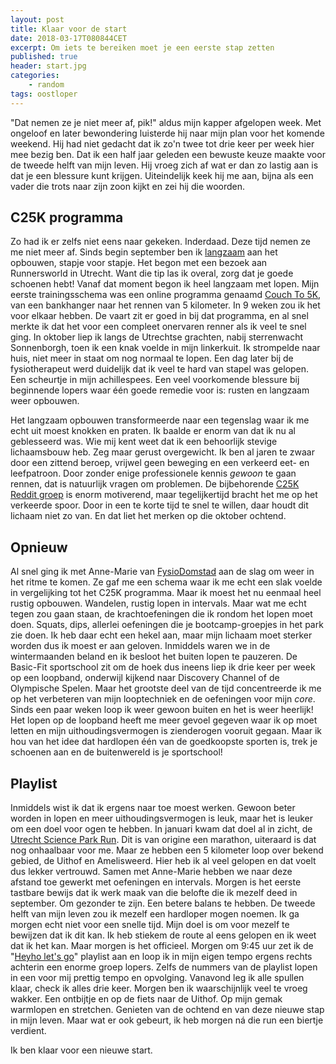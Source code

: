 ```yaml
---
layout: post
title: Klaar voor de start
date: 2018-03-17T080844CET
excerpt: Om iets te bereiken moet je een eerste stap zetten
published: true
header: start.jpg
categories: 
    - random
tags: oostloper
---
```

"Dat nemen ze je niet meer af, pik!" aldus mijn kapper afgelopen week. Met ongeloof en later bewondering luisterde hij naar mijn plan voor het komende weekend. Hij had niet gedacht dat ik zo'n twee tot drie keer per week hier mee bezig ben. Dat ik een half jaar geleden een bewuste keuze maakte voor de tweede helft van mijn leven. Hij vroeg zich af wat er dan zo lastig aan is dat je een blessure kunt krijgen. Uiteindelijk keek hij me aan, bijna als een vader die trots naar zijn zoon kijkt en zei hij die woorden. 

## C25K programma
Zo had ik er zelfs niet eens naar gekeken. Inderdaad. Deze tijd nemen ze me niet meer af. Sinds begin september ben ik [langzaam](https://www.instagram.com/p/BZvOFKPlc3v/?taken-by=frankmeeuwsen) aan het opbouwen, stapje voor stapje. Het begon met een bezoek aan Runnersworld in Utrecht. Want die tip las ik overal, zorg dat je goede schoenen hebt! Vanaf dat moment begon ik heel langzaam met lopen. Mijn eerste trainingsschema was een online programma genaamd [Couch To 5K](http://www.coolrunning.com/engine/2/2_3/181.shtml), van een bankhanger naar het rennen van 5 kilometer. In 9 weken zou ik het voor elkaar hebben. De vaart zit er goed in bij dat programma, en al snel merkte ik dat het voor een compleet onervaren renner als ik veel te snel ging. In oktober liep ik langs de Utrechtse grachten, nabij sterrenwacht Sonnenborgh, toen ik een knak voelde in mijn linkerkuit. Ik strompelde naar huis, niet meer in staat om nog normaal te lopen. Een dag later bij de fysiotherapeut werd duidelijk dat ik veel te hard van stapel was gelopen. Een scheurtje in mijn achillespees. Een veel voorkomende blessure bij beginnende lopers waar één goede remedie voor is: rusten en langzaam weer opbouwen.

Het langzaam opbouwen transformeerde naar een tegenslag waar ik me echt uit moest knokken en praten. Ik baalde er enorm van dat ik nu al geblesseerd was. Wie mij kent weet dat ik een behoorlijk stevige lichaamsbouw heb. Zeg maar gerust overgewicht. Ik ben al jaren te zwaar door een zittend beroep, vrijwel geen beweging en een verkeerd eet- en leefpatroon. Door zonder enige professionele kennis _gewoon_ te gaan rennen, dat is natuurlijk vragen om problemen. De bijbehorende [C25K Reddit groep](https://www.reddit.com/r/C25K/) is enorm motiverend, maar tegelijkertijd bracht het me op het verkeerde spoor. Door in een te korte tijd te snel te willen, daar houdt dit lichaam niet zo van. En dat liet het merken op die oktober ochtend. 

## Opnieuw
Al snel ging ik met Anne-Marie van [FysioDomstad](https://www.fysiodomstad.nl/) aan de slag om weer in het ritme te komen. Ze gaf me een schema waar ik me echt een slak voelde in vergelijking tot het C25K programma. Maar ik moest het nu eenmaal heel rustig opbouwen. Wandelen, rustig lopen in intervals. Maar wat me echt tegen zou gaan staan, de krachtoefeningen die ik rondom het lopen moet doen. Squats, dips, allerlei oefeningen die je bootcamp-groepjes in het park zie doen. Ik heb daar echt een hekel aan, maar mijn lichaam moet sterker worden dus ik moest er aan geloven. Inmiddels waren we in de wintermaanden beland en ik besloot het buiten lopen te pauzeren. De Basic-Fit sportschool zit om de hoek dus ineens liep ik drie keer per week op een loopband, onderwijl kijkend naar Discovery Channel of de Olympische Spelen. Maar het grootste deel van de tijd concentreerde ik me op het verbeteren van mijn looptechniek en de oefeningen voor mijn _core_. Sinds een paar weken loop ik weer gewoon buiten en het is weer heerlijk! Het lopen op de loopband heeft me meer gevoel gegeven waar ik op moet letten en mijn uithoudingsvermogen is zienderogen vooruit gegaan. Maar ik hou van het idee dat hardlopen één van de goedkoopste sporten is, trek je schoenen aan en de buitenwereld is je sportschool!

## Playlist
Inmiddels wist ik dat ik ergens naar toe moest werken. Gewoon beter worden in lopen en meer uithoudingsvermogen is leuk, maar het is leuker om een doel voor ogen te hebben. In januari kwam dat doel al in zicht, de [Utrecht Science Park Run](http://utrechtmarathon.com/). Dit is van origine een marathon, uiteraard is dat nog onhaalbaar voor me. Maar ze hebben een 5 kilometer loop over bekend gebied, de Uithof en Amelisweerd. Hier heb ik al veel gelopen en dat voelt dus lekker vertrouwd. Samen met Anne-Marie hebben we naar deze afstand toe gewerkt met oefeningen en intervals. Morgen is het eerste tastbare bewijs dat ik werk maak van die belofte die ik mezelf deed in september. Om gezonder te zijn. Een betere balans te hebben. De tweede helft van mijn leven zou ik mezelf een hardloper mogen noemen. Ik ga morgen echt niet voor een snelle tijd. Mijn doel is om voor mezelf te bewijzen dat ik dit kan. Ik heb stiekem de route al eens gelopen en ik weet dat ik het kan. Maar morgen is het officieel. Morgen om 9:45 uur zet ik de "[Heyho let's go](https://open.spotify.com/user/frankmeeuwsen/playlist/4m6DivsmBWZCgWmiixci5c?si=KV4XVGJURyWCny7TKz8yCw)" playlist aan en loop ik in mijn eigen tempo ergens rechts achterin een enorme groep lopers. Zelfs de nummers van de playlist lopen in een voor mij prettig tempo en opvolging. Vanavond leg ik alle spullen klaar, check ik alles drie keer. Morgen ben ik waarschijnlijk veel te vroeg wakker. Een ontbijtje en op de fiets naar de Uithof. Op mijn gemak warmlopen en stretchen. Genieten van de ochtend en van deze nieuwe stap in mijn leven. Maar wat er ook gebeurt, ik heb morgen ná die run een biertje verdient. 

Ik ben klaar voor een nieuwe start. 
